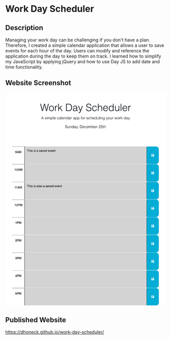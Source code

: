 # Work Day Scheduler

## Description

Managing your work day can be challenging if you don't have a plan. Therefore, I created a simple calendar application that allows a user to save events for each hour of the day. Users can modify and reference the application during the day to keep them on track. I learned how to simplify my JavaScript by applying jQuery and how to use Day JS to add date and time functionality.

## Website Screenshot

![Work Day Scheduler Screenshot](./assets/images/work-day-scheduler-screenshot.png)

## Published Website

https://dhoneck.github.io/work-day-scheduler/